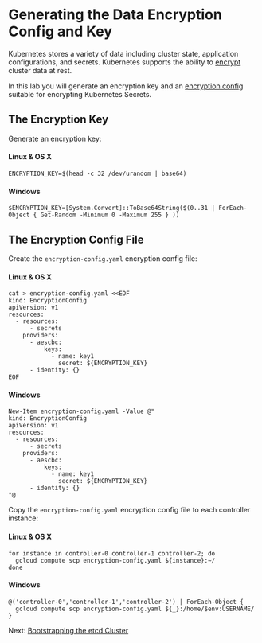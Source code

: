 # Generating the Data Encryption Config and Key

Kubernetes stores a variety of data including cluster state, application configurations, and secrets. Kubernetes supports the ability to [encrypt](https://kubernetes.io/docs/tasks/administer-cluster/encrypt-data) cluster data at rest.

In this lab you will generate an encryption key and an [encryption config](https://kubernetes.io/docs/tasks/administer-cluster/encrypt-data/#understanding-the-encryption-at-rest-configuration) suitable for encrypting Kubernetes Secrets.

## The Encryption Key

Generate an encryption key:

#### Linux & OS X
```
ENCRYPTION_KEY=$(head -c 32 /dev/urandom | base64)
```

#### Windows
```
$ENCRYPTION_KEY=[System.Convert]::ToBase64String($(0..31 | ForEach-Object { Get-Random -Minimum 0 -Maximum 255 } ))
```

## The Encryption Config File

Create the `encryption-config.yaml` encryption config file:

#### Linux & OS X
```
cat > encryption-config.yaml <<EOF
kind: EncryptionConfig
apiVersion: v1
resources:
  - resources:
      - secrets
    providers:
      - aescbc:
          keys:
            - name: key1
              secret: ${ENCRYPTION_KEY}
      - identity: {}
EOF
```

#### Windows
```
New-Item encryption-config.yaml -Value @"
kind: EncryptionConfig
apiVersion: v1
resources:
  - resources:
      - secrets
    providers:
      - aescbc:
          keys:
            - name: key1
              secret: ${ENCRYPTION_KEY}
      - identity: {}
"@
```

Copy the `encryption-config.yaml` encryption config file to each controller instance:

#### Linux & OS X
```
for instance in controller-0 controller-1 controller-2; do
  gcloud compute scp encryption-config.yaml ${instance}:~/
done
```

#### Windows
```
@('controller-0','controller-1','controller-2') | ForEach-Object {
  gcloud compute scp encryption-config.yaml ${_}:/home/$env:USERNAME/
}
```

Next: [Bootstrapping the etcd Cluster](07-bootstrapping-etcd.md)
